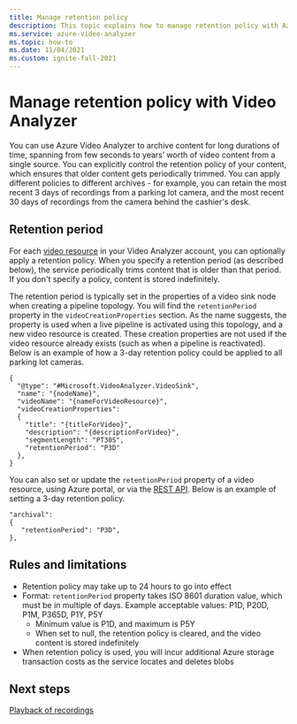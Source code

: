 ```yaml
---
title: Manage retention policy 
description: This topic explains how to manage retention policy with Azure Video Analyzer.
ms.service: azure-video-analyzer
ms.topic: how-to
ms.date: 11/04/2021
ms.custom: ignite-fall-2021
---
```

# Manage retention policy with Video Analyzer

You can use Azure Video Analyzer to archive content for long durations of time, spanning from few seconds to years’ worth of video content from a single source. You can explicitly control the retention policy of your content, which ensures that older content gets periodically trimmed. You can apply different policies to different archives - for example, you can retain the most recent 3 days of recordings from a parking lot camera, and the most recent 30 days of recordings from the camera behind the cashier's desk.

## Retention period

For each [video resource](terminology.md#video) in your Video Analyzer account, you can optionally apply a retention policy. When you specify a retention period (as described below), the service periodically trims content that is older than that period. If you don't specify a policy, content is stored indefinitely.

The retention period is typically set in the properties of a video sink node when creating a pipeline topology. You will find the `retentionPeriod` property in the `videoCreationProperties` section. As the name suggests, the property is used when a live pipeline is activated using this topology, and a new video resource is created. These creation properties are not used if the video resource already exists (such as when a pipeline is reactivated). Below is an example of how a 3-day retention policy could be applied to all parking lot cameras.

```
{
  "@type": "#Microsoft.VideoAnalyzer.VideoSink",
  "name": "{nodeName}",         
  "videoName": "{nameForVideoResource}",
  "videoCreationProperties":
  {
    "title": "{titleForVideo}",
    "description": "{descriptionForVideo}",
    "segmentLength": "PT30S",
    "retentionPeriod": "P3D"
  },
}
```

You can also set or update the `retentionPeriod` property of a video resource, using Azure portal, or via the [REST API](https://github.com/Azure/azure-rest-api-specs/blob/master/specification/videoanalyzer/resource-manager/Microsoft.Media/preview/2021-11-01-preview/Videos.json). Below is an example of setting a 3-day retention policy.

```
"archival":
{
   "retentionPeriod": "P3D",
},
```

## Rules and limitations

* Retention policy may take up to 24 hours to go into effect
* Format: `retentionPeriod` property  takes ISO 8601 duration value, which must be in multiple of days. Example acceptable values: P1D, P20D, P1M, P365D, P1Y, P5Y
    * Minimum value is P1D, and maximum is P5Y
    * When set to null, the retention policy is cleared, and the video content is stored indefinitely
* When retention policy is used, you will incur additional Azure storage transaction costs as the service locates and deletes blobs

## Next steps

[Playback of recordings](playback-recordings-how-to.md)
